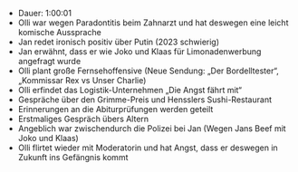 - Dauer: 1:00:01
- Olli war wegen Paradontitis beim Zahnarzt und hat deswegen eine leicht komische Aussprache
- Jan redet ironisch positiv über Putin (2023 schwierig) 
- Jan erwähnt, dass er wie Joko und Klaas für Limonadenwerbung angefragt wurde
- Olli plant große Fernsehoffensive (Neue Sendung: „Der Bordelltester“, „Kommissar Rex vs Unser Charlie)
- Olli erfindet das Logistik-Unternehmen „Die Angst fährt mit“
- Gespräche über den Grimme-Preis und Hensslers Sushi-Restaurant
- Erinnerungen an die Abiturprüfungen werden geteilt
- Erstmaliges Gespräch übers Altern
- Angeblich war zwischendurch die Polizei bei Jan (Wegen Jans Beef mit Joko und Klaas)
- Olli flirtet wieder mit Moderatorin und hat Angst, dass er deswegen in Zukunft ins Gefängnis kommt
